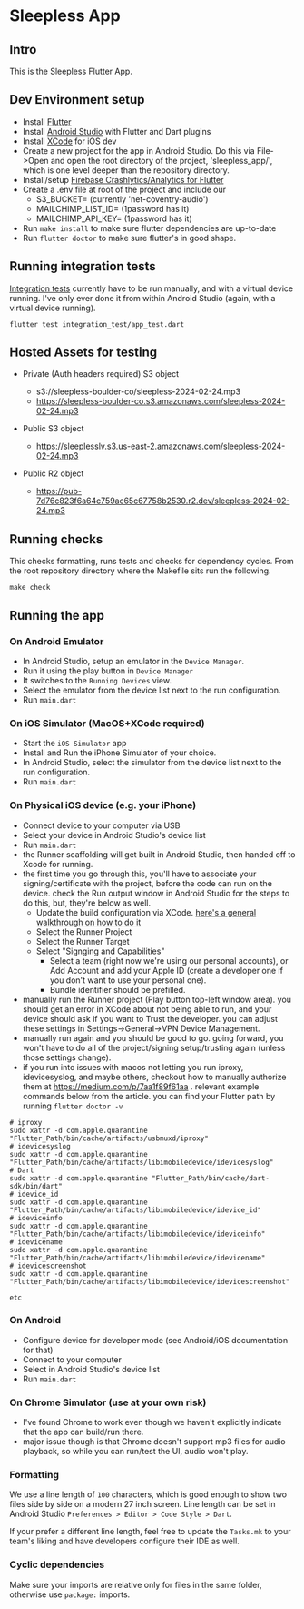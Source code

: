 # Sleepless App

## Intro

This is the Sleepless Flutter App.

## Dev Environment setup

* Install [Flutter](https://flutter.dev/)
* Install [Android Studio](https://developer.android.com/studio) with Flutter and Dart plugins
* Install [XCode](https://developer.apple.com/xcode/) for iOS dev
* Create a new project for the app in Android Studio. Do this via File->Open and open the root directory of the project, 'sleepless_app/', which is one level deeper than the repository directory.
* Install/setup [Firebase Crashlytics/Analytics for Flutter](https://firebase.google.com/docs/crashlytics/get-started?platform=flutter)
* Create a .env file at root of the project and include our
  * S3_BUCKET= (currently 'net-coventry-audio')
  * MAILCHIMP_LIST_ID= (1password has it)
  * MAILCHIMP_API_KEY= (1password has it)
* Run ``` make install ``` to make sure flutter dependencies are up-to-date
* Run ``` flutter doctor ``` to make sure flutter's in good shape.

## Running integration tests

[Integration tests](https://docs.flutter.dev/cookbook/testing/integration/introduction) currently have to be run manually, and with a virtual device running. I've only ever done it from within Android Studio (again, with a virtual device running).

```
flutter test integration_test/app_test.dart
```

## Hosted Assets for testing
* Private (Auth headers required) S3 object
  * s3://sleepless-boulder-co/sleepless-2024-02-24.mp3
  * https://sleepless-boulder-co.s3.amazonaws.com/sleepless-2024-02-24.mp3
* Public S3 object
  * https://sleeplesslv.s3.us-east-2.amazonaws.com/sleepless-2024-02-24.mp3
 
* Public R2 object
  * https://pub-7d76c823f6a64c759ac65c67758b2530.r2.dev/sleepless-2024-02-24.mp3

## Running checks

This checks formatting, runs tests and checks for dependency cycles. From the root repository directory where the Makefile sits run the following.

```
make check
```

## Running the app

### On Android Emulator

* In Android Studio, setup an emulator in the `Device Manager`.
* Run it using the play button in `Device Manager`
* It switches to the `Running Devices` view.
* Select the emulator from the device list next to the run configuration.
* Run `main.dart`

### On iOS Simulator (MacOS+XCode required)

* Start the `iOS Simulator` app
* Install and Run the iPhone Simulator of your choice.
* In Android Studio, select the simulator from the device list next to the run configuration.
* Run `main.dart`

### On Physical iOS device (e.g. your iPhone)

* Connect device to your computer via USB
* Select your device in Android Studio's device list
* Run `main.dart`
* the Runner scaffolding will get built in Android Studio, then handed off to Xcode for running.
* the first time you go through this, you'll have to associate your signing/certificate with the project, before the code can run on the device. check the Run output window in Android Studio for the steps to do this, but, they're below as well.
  * Update the build configuration via XCode. [here's a general walkthrough on how to do it](https://developer.apple.com/documentation/Xcode/configuring-the-build-settings-of-a-target)
  * Select the Runner Project
  * Select the Runner Target
  * Select "Signging and Capabilities"
     * Select a team (right now we're using our personal accounts), or Add Account and add your Apple ID (create a developer one if you don't want to use your personal one).
     * Bundle identifier should be prefilled.
* manually run the Runner project (Play button top-left window area). you should get an error in XCode about not being able to run, and your device should ask if you want to Trust the developer. you can adjust these settings in Settings->General->VPN Device Management.
* manually run again and you should be good to go. going forward, you won't have to do all of the project/signing setup/trusting again (unless those settings change).
* if you run into issues with macos not letting you run iproxy, idevicesyslog, and maybe others, checkout how to manually authorize them at https://medium.com/p/7aa1f89f61aa . relevant example commands below from the article. you can find your Flutter path by running `flutter doctor -v`

```
# iproxy
sudo xattr -d com.apple.quarantine "Flutter_Path/bin/cache/artifacts/usbmuxd/iproxy"
# idevicesyslog
sudo xattr -d com.apple.quarantine "Flutter_Path/bin/cache/artifacts/libimobiledevice/idevicesyslog"
# Dart
sudo xattr -d com.apple.quarantine "Flutter_Path/bin/cache/dart-sdk/bin/dart"
# idevice_id
sudo xattr -d com.apple.quarantine "Flutter_Path/bin/cache/artifacts/libimobiledevice/idevice_id"
# ideviceinfo
sudo xattr -d com.apple.quarantine "Flutter_Path/bin/cache/artifacts/libimobiledevice/ideviceinfo"
# idevicename
sudo xattr -d com.apple.quarantine "Flutter_Path/bin/cache/artifacts/libimobiledevice/idevicename"
# idevicescreenshot
sudo xattr -d com.apple.quarantine "Flutter_Path/bin/cache/artifacts/libimobiledevice/idevicescreenshot"

etc
```
  

### On Android

* Configure device for developer mode (see Android/iOS documentation for that)
* Connect to your computer
* Select in Android Studio's device list
* Run `main.dart`

### On Chrome Simulator (use at your own risk)

* I've found Chrome to work even though we haven't explicitly indicate that the app can build/run there.
* major issue though is that Chrome doesn't support mp3 files for audio playback, so while you can run/test the UI, audio won't play.



### Formatting

We use a line length of `100` characters, which is good enough to show two files side by side on a modern 27 inch
screen.
Line length can be set in Android Studio `Preferences > Editor > Code Style > Dart`.

If your prefer a different line length, feel free to update the `Tasks.mk` to your team's liking
and have developers configure their IDE as well.

### Cyclic dependencies

Make sure your imports are relative only for files in the same folder, otherwise use `package:` imports.

